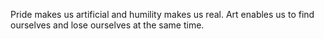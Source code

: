 Pride makes us artificial and humility makes us real.
Art enables us to find ourselves and lose ourselves at the same time.
